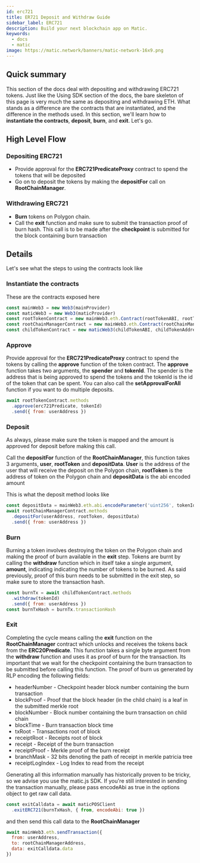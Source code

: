 ```yaml
---
id: erc721
title: ER721 Deposit and Withdraw Guide
sidebar_label: ERC721
description: Build your next blockchain app on Matic.
keywords:
  - docs
  - matic
image: https://matic.network/banners/matic-network-16x9.png
---
```


## Quick summary

This section of the docs deal with depositing and withdrawing ERC721 tokens. Just like the Using SDK section of the docs, the bare skeleton of this page is very much the same as depositing and withdrawing ETH. What stands as a difference are the contracts that are instantiated, and the difference in the methods used. In this section, we'll learn how to **instantiate the contracts**, **deposit**, **burn**, and **exit**. Let's go.

## High Level Flow

### Depositing ERC721

- Provide approval for the **ERC721PredicateProxy** contract to spend the tokens that will be deposited
- Go on to deposit the tokens by making the **depositFor** call on **RootChainManager**.

### Withdrawing ERC721

- **Burn** tokens on Polygon chain.
- Call the **exit** function and make sure to submit the transaction proof of burn hash. This call is to be made after the **checkpoint** is submitted for the block containing burn transaction 

## Details

Let's see what the steps to using the contracts look like

### Instantiate the contracts

These are the contracts exposed here

```js
const mainWeb3 = new Web3(mainProvider)
const maticWeb3 = new Web3(maticProvider)
const rootTokenContract = new mainWeb3.eth.Contract(rootTokenABI, rootTokenAddress)
const rootChainManagerContract = new mainWeb3.eth.Contract(rootChainManagerABI, rootChainManagerAddress)
const childTokenContract = new maticWeb3(childTokenABI, childTokenAddress)
```

### Approve

Provide approval for the **ERC721PredicateProxy** contract to spend the tokens by calling the **approve** function of the token contract. The **approve** function takes two arguments, the **spender** and **tokenId**. The spender is the address that is being approved to spend the tokens and the tokenId is the id of the token that can be spent. You can also call the **setApprovalForAll** function if you want to do multiple deposits.

```js
await rootTokenContract.methods
  .approve(erc721Predicate, tokenId)
  .send({ from: userAddress })
```

### Deposit
As always, please make sure the token is mapped and the amount is approved for deposit before making this call.

Call the **depositFor** function of the **RootChainManager**, this function takes 3 arguments, **user**, **rootToken** and **depositData**. **User** is the address of the user that will receive the deposit on the Polygon chain, **rootToken** is the address of token on the Polygon chain and **depositData** is the abi encoded amount

This is what the deposit method looks like
```js
const depositData = mainWeb3.eth.abi.encodeParameter('uint256', tokenId)
await rootChainManagerContract.methods
  .depositFor(userAddress, rootToken, depositData)
  .send({ from: userAddress })
```

### Burn
Burning a token involves destroying the token on the Polygon chain and making the proof of burn available in the **exit** step. Tokens are burnt by calling the **withdraw** function which in itself take a single argument, **amount**, indicating indicating the number of tokens to be burned. As said previously, proof of this burn needs to be submitted in the exit step, so make sure to store the transaction hash.

```js
const burnTx = await childTokenContract.methods
  .withdraw(tokenId)
  .send({ from: userAddress })
const burnTxHash = burnTx.transactionHash
```

### Exit
Completing the cycle means calling the **exit** function on the **RootChainManager** contract which unlocks and receives the tokens back from the **ERC20Predicate**. This function takes a single byte argument from the **withdraw** function and uses it as proof of burn for the transaction. Its important that we wait for the checkpoint containing the burn transaction to be submitted before calling this function. The proof of burn us generated by RLP encoding the following fields:

- headerNumber - Checkpoint header block number containing the burn transaction
- blockProof - Proof that the block header (in the child chain) is a leaf in the submitted merkle root
- blockNumber - Block number containing the burn transaction on child chain
- blockTime - Burn transaction block time
- txRoot - Transactions root of block
- receiptRoot - Receipts root of block
- receipt - Receipt of the burn transaction
- receiptProof - Merkle proof of the burn receipt
- branchMask - 32 bits denoting the path of receipt in merkle patricia tree
- receiptLogIndex - Log Index to read from the receipt

Generating all this information manually has historically proven to be tricky, so we advise you use the matic.js SDK. If you're still interested in sending the transaction manually, please pass encodeAbi as true in the options object to get raw call data.

```js
const exitCalldata = await maticPOSClient
  .exitERC721(burnTxHash, { from, encodeAbi: true })
```

and then send this call data to the **RootChainManager**

```js
await mainWeb3.eth.sendTransaction({
  from: userAddress,
  to: rootChainManagerAddress,
  data: exitCalldata.data
})
```
